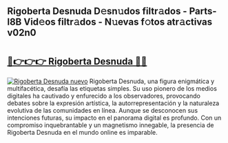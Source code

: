 ## Rigoberta Desnuda D𝚎sn𝚞dos filtr𝚊dos - Parts-l8B Vid𝚎os filtr𝚊dos - N𝚞evas f𝚘tos atr𝚊ctivas v02n0

# <h2><a href="http://mbcatry.tromn.icu/?c=Rigoberta+Desnuda">🔗👉👉👉 Rigoberta Desnuda 🔗🔗</a></h2>

[![Rigoberta Desnuda nuevo](https://i.imgur.com/pEAQMta.gif)](http://mbcatry.tromn.icu/?c=Rigoberta+Desnuda)
Rigoberta Desnuda, una figura enigmática y multifacética, desafía las etiquetas simples. Su uso pionero de los medios digitales ha cautivado y enfurecido a los observadores, provocando debates sobre la expresión artística, la autorrepresentación y la naturaleza evolutiva de las comunidades en línea. Aunque se desconocen sus intenciones futuras, su impacto en el panorama digital es profundo. Con un compromiso inquebrantable y un magnetismo innegable, la presencia de Rigoberta Desnuda en el mundo online es imparable.

